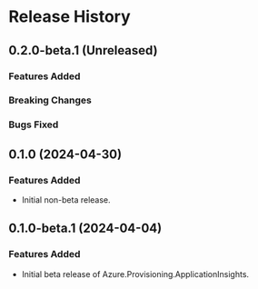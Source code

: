 # Release History

## 0.2.0-beta.1 (Unreleased)

### Features Added

### Breaking Changes

### Bugs Fixed

## 0.1.0 (2024-04-30)

### Features Added

- Initial non-beta release.

## 0.1.0-beta.1 (2024-04-04)

### Features Added

- Initial beta release of Azure.Provisioning.ApplicationInsights.
